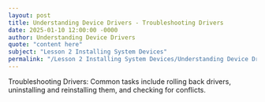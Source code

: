 ```yaml
---
layout: post
title: Understanding Device Drivers - Troubleshooting Drivers
date: 2025-01-10 12:00:00 -0000
author: Understanding Device Drivers
quote: "content here"
subject: "Lesson 2 Installing System Devices"
permalink: "/Lesson 2 Installing System Devices/Understanding Device Drivers/Understanding Device Drivers - Troubleshooting Drivers"
---
```


Troubleshooting Drivers: Common tasks include rolling back drivers, uninstalling and reinstalling them, and checking for conflicts.
